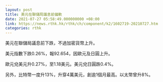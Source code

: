 ```yaml
---
layout: post
title: 美元在聯儲局議息前偏軟
date: 2021-07-27 05:58:49.000000000 +08:00
link: https://news.rthk.hk/rthk/ch/component/k2/1602719-20210727.htm
categories: rthk
---
```


美元在聯儲局議息前下跌，不過加密貨幣上升。

美元指數下跌0.26%，報92.654，因歐元及日圓上升。

歐元兌美元升0.27%，至1.18美元。美元兌日圓跌0.4%。

另外，比特幣一度升13%，升穿4萬美元，創逾1個月最高。以太幣曾升8%。
